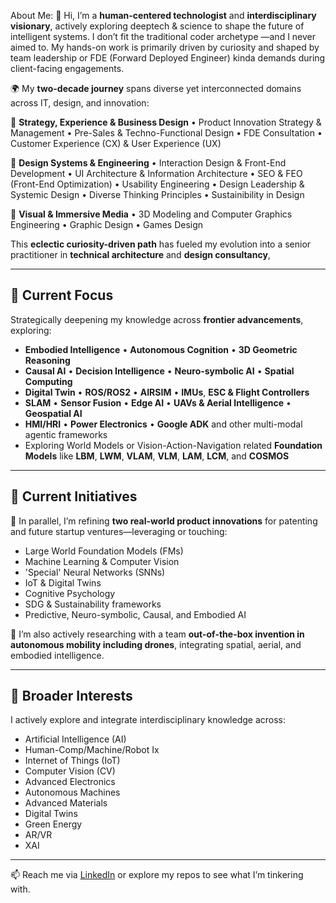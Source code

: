 
About Me: 
👋  Hi, I’m a **human-centered technologist** and **interdisciplinary visionary**, actively exploring deeptech & science to shape the future of intelligent systems. 
    I don’t fit the traditional coder archetype —and I never aimed to. My hands-on work is primarily driven by curiosity and shaped by team leadership or FDE (Forward Deployed Engineer) kinda demands during client-facing engagements.

🌍  My **two-decade journey** spans diverse yet interconnected domains across IT, design, and innovation: 

🧭  **Strategy, Experience & Business Design** • Product Innovation Strategy & Management • Pre-Sales & Techno-Functional Design • FDE Consultation • Customer Experience (CX) & User Experience (UX)  

🧠  **Design Systems & Engineering** • Interaction Design & Front-End Development • UI Architecture & Information Architecture • SEO & FEO (Front-End Optimization) • Usability Engineering • Design Leadership & Systemic Design • Diverse Thinking Principles  • Sustainibility in Design

🎨  **Visual & Immersive Media** • 3D Modeling and Computer Graphics Engineering • Graphic Design • Games Design 

This **eclectic curiosity-driven path** has fueled my evolution into a senior practitioner in **technical architecture** and **design consultancy**, 


---
## 🌱 Current Focus

Strategically deepening my knowledge across **frontier advancements**, exploring:

- **Embodied Intelligence** • **Autonomous Cognition** • **3D Geometric Reasoning**
- **Causal AI** • **Decision Intelligence** • **Neuro-symbolic AI** • **Spatial Computing**
- **Digital Twin**  •  **ROS/ROS2**  •  **AIRSIM**  •  **IMUs**, **ESC & Flight Controllers**
- **SLAM**  •  **Sensor Fusion**  •  **Edge AI**  • **UAVs & Aerial Intelligence**  • **Geospatial AI**
- **HMI/HRI**  •  **Power Electronics**  •  **Google ADK** and other multi-modal agentic frameworks
- Exploring World Models or Vision-Action-Navigation related **Foundation Models** like **LBM**, **LWM**, **VLAM**, **VLM**, **LAM**, **LCM**, and **COSMOS**


---
## 🧪 Current Initiatives

🔬 In parallel, I’m refining **two real-world product innovations** for patenting and future startup ventures—leveraging or touching:

- Large World Foundation Models (FMs)
- Machine Learning & Computer Vision
- 'Special' Neural Networks (SNNs)
- IoT & Digital Twins
- Cognitive Psychology
- SDG & Sustainability frameworks
- Predictive, Neuro-symbolic, Causal, and Embodied AI

🚁 I’m also actively researching with a team **out-of-the-box invention in autonomous mobility including drones**, integrating spatial, aerial, and embodied intelligence.


---
## 👀 Broader Interests

I actively explore and integrate interdisciplinary knowledge across:

- Artificial Intelligence (AI)
- Human-Comp/Machine/Robot Ix
- Internet of Things (IoT)
- Computer Vision (CV)
- Advanced Electronics
- Autonomous Machines
- Advanced Materials
- Digital Twins
- Green Energy
- AR/VR
- XAI


---
📫 Reach me via [LinkedIn](#) or explore my repos to see what I’m tinkering with.



